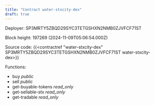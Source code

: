 ```yaml
---
title: "Contract water-stxcity-dex"
draft: true
---
```

Deployer: SP3MRTY5ZBQD29SYC3TETGSHXN2NMB0ZJVFCF71ST


 



Block height: 197269 (2024-11-09T05:06:54.000Z)

Source code: {{<contractref "water-stxcity-dex" SP3MRTY5ZBQD29SYC3TETGSHXN2NMB0ZJVFCF71ST water-stxcity-dex>}}

Functions:

* buy _public_
* sell _public_
* get-buyable-tokens _read_only_
* get-sellable-stx _read_only_
* get-tradable _read_only_
